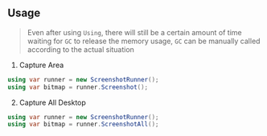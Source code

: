 ﻿## Usage

> Even after using `Using`, there will still be a certain amount of time waiting for `GC` to release the memory
> usage, `GC` can be manually called according to the actual situation

1. Capture Area

```cs
using var runner = new ScreenshotRunner();
using var bitmap = runner.Screenshot();
```

2. Capture All Desktop

```cs
using var runner = new ScreenshotRunner();
using var bitmap = runner.ScreenshotAll();
```